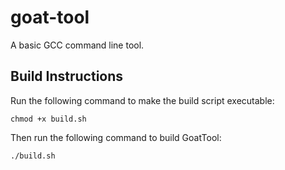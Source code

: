 # goat-tool
A basic GCC command line tool.

## Build Instructions
Run the following command to make the build script executable:
    
    chmod +x build.sh

Then run the following command to build GoatTool:
    
    ./build.sh    
